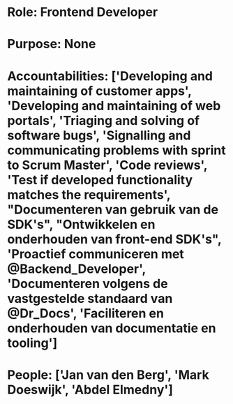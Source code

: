 # Role: Frontend Developer 

# Purpose: None 

# Accountabilities: ['Developing and maintaining of customer apps', 'Developing and maintaining of web portals', 'Triaging and solving of software bugs', 'Signalling and communicating problems with sprint to Scrum Master', 'Code reviews', 'Test if developed functionality matches the requirements', "Documenteren van gebruik van de SDK's", "Ontwikkelen en onderhouden van front-end SDK's", 'Proactief communiceren met @Backend_Developer', 'Documenteren volgens de vastgestelde standaard van @Dr_Docs', 'Faciliteren en onderhouden van documentatie en tooling'] 

# People: ['Jan van den Berg', 'Mark Doeswijk', 'Abdel Elmedny']